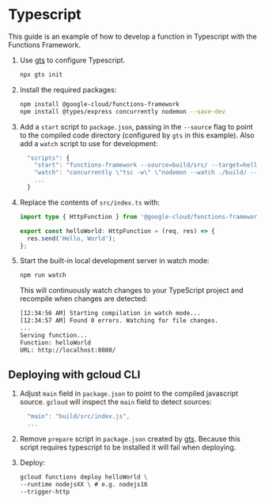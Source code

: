 # Typescript

This guide is an example of how to develop a function in Typescript with
the Functions Framework.

1. Use [gts](https://github.com/google/gts) to configure Typescript.

    ```sh
    npx gts init
    ```

2. Install the required packages:

    ```sh
    npm install @google-cloud/functions-framework
    npm install @types/express concurrently nodemon --save-dev
    ```

3. Add a `start` script to `package.json`, passing in the `--source` flag to
   point to the compiled code directory (configured by `gts` in this example).
   Also add a `watch` script to use for development:

    ```js
      "scripts": {
        "start": "functions-framework --source=build/src/ --target=helloWorld",
        "watch": "concurrently \"tsc -w\" \"nodemon --watch ./build/ --exec npm run start\"",
        ...
      }
    ```

4. Replace the contents of `src/index.ts` with:

    ```ts
    import type { HttpFunction } from '@google-cloud/functions-framework/build/src/functions';

    export const helloWorld: HttpFunction = (req, res) => {
      res.send('Hello, World');
    };
    ```

5. Start the built-in local development server in watch mode:

    ```sh
    npm run watch
    ```

    This will continuously watch changes to your TypeScript project and recompile when changes are detected:

    ```sh
    [12:34:56 AM] Starting compilation in watch mode...
    [12:34:57 AM] Found 0 errors. Watching for file changes.
    ...
    Serving function...
    Function: helloWorld
    URL: http://localhost:8080/
    ```

## Deploying with gcloud CLI

1. Adjust `main` field in `package.json` to point to the compiled javascript source. `gcloud` will inspect the `main` field to detect sources:
    
    ```js
      "main": "build/src/index.js",
      ...
    ```

2. Remove `prepare` script in `package.json` created by [gts](https://github.com/google/gts). Because this script requires typescript to be installed it will fail when deploying.

3. Deploy:

    ```sh
    gcloud functions deploy helloWorld \
    --runtime nodejsXX \ # e.g. nodejs16
    --trigger-http
    ```
